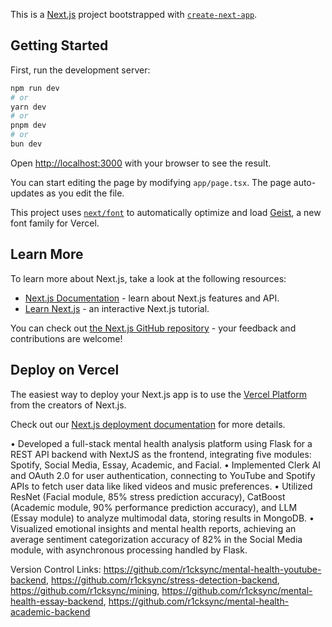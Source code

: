 This is a [Next.js](https://nextjs.org) project bootstrapped with [`create-next-app`](https://nextjs.org/docs/app/api-reference/cli/create-next-app).

## Getting Started

First, run the development server:

```bash
npm run dev
# or
yarn dev
# or
pnpm dev
# or
bun dev
```

Open [http://localhost:3000](http://localhost:3000) with your browser to see the result.

You can start editing the page by modifying `app/page.tsx`. The page auto-updates as you edit the file.

This project uses [`next/font`](https://nextjs.org/docs/app/building-your-application/optimizing/fonts) to automatically optimize and load [Geist](https://vercel.com/font), a new font family for Vercel.

## Learn More

To learn more about Next.js, take a look at the following resources:

- [Next.js Documentation](https://nextjs.org/docs) - learn about Next.js features and API.
- [Learn Next.js](https://nextjs.org/learn) - an interactive Next.js tutorial.

You can check out [the Next.js GitHub repository](https://github.com/vercel/next.js) - your feedback and contributions are welcome!

## Deploy on Vercel

The easiest way to deploy your Next.js app is to use the [Vercel Platform](https://vercel.com/new?utm_medium=default-template&filter=next.js&utm_source=create-next-app&utm_campaign=create-next-app-readme) from the creators of Next.js.

Check out our [Next.js deployment documentation](https://nextjs.org/docs/app/building-your-application/deploying) for more details.



•	Developed a full-stack mental health analysis platform using Flask for a REST API backend with NextJS as the frontend, integrating five modules: Spotify, Social Media, Essay, Academic, and Facial.
•	Implemented Clerk AI and OAuth 2.0 for user authentication, connecting to YouTube and Spotify APIs to fetch user data like liked videos and music preferences.
•	Utilized ResNet (Facial module, 85% stress prediction accuracy), CatBoost (Academic module, 90% performance prediction accuracy), and LLM (Essay module) to analyze multimodal data, storing results in MongoDB.
•	Visualized emotional insights and mental health reports, achieving an average sentiment categorization accuracy of 82% in the Social Media module, with asynchronous processing handled by Flask.




Version Control Links: https://github.com/r1cksync/mental-health-youtube-backend, https://github.com/r1cksync/stress-detection-backend, https://github.com/r1cksync/mining, https://github.com/r1cksync/mental-health-essay-backend, https://github.com/r1cksync/mental-health-academic-backend

